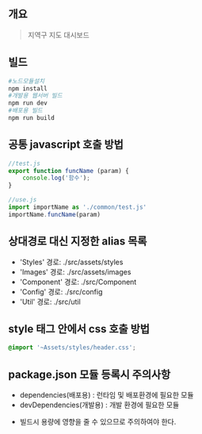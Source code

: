 ## 개요

> 지역구 지도 대시보드

## 빌드

``` bash
#노드모듈설치
npm install
#개발용 웹서버 빌드
npm run dev
#배포용 빌드
npm run build
```

## 공통 javascript 호출 방법
```javascript
//test.js
export function funcName (param) {
    console.log('함수');
}

//use.js
import importName as './common/test.js'
importName.funcName(param)
```

## 상대경로 대신 지정한 alias 목록

- 'Styles' 경로: ./src/assets/styles
- 'Images' 경로: ./src/assets/images
- 'Component' 경로: ./src/Component
- 'Config' 경로: ./src/config
- 'Util' 경로: ./src/util

## style 태그 안에서 css 호출 방법
```css
@import '~Assets/styles/header.css';
```

## package.json 모듈 등록시 주의사항
- dependencies(배포용) : 런타임 및 배포환경에 필요한 모듈
- devDependencies(개발용) : 개발 환경에 필요한 모듈
* 빌드시 용량에 영향을 줄 수 있으므로 주의하여야 한다.